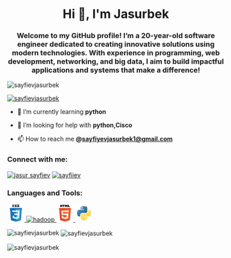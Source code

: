 <h1 align="center">Hi 👋, I'm Jasurbek</h1>
<h3 align="center"> Welcome to my GitHub profile! I’m a 20-year-old software engineer dedicated to creating innovative solutions using modern technologies. With experience in programming, web development, networking, and big data, I aim to build impactful applications and systems that make a difference!</h3>

<p align="left"> <img src="https://komarev.com/ghpvc/?username=sayfievjasurbek&label=Profile%20views&color=0e75b6&style=flat" alt="sayfievjasurbek" /> </p>

<p align="left"> <a href="https://github.com/ryo-ma/github-profile-trophy"><img src="https://github-profile-trophy.vercel.app/?username=sayfievjasurbek" alt="sayfievjasurbek" /></a> </p>

- 🌱 I’m currently learning **python**

- 🤝 I’m looking for help with **python,Cisco**

- 📫 How to reach me **@sayfiyevjasurbek1@gmail.com**

<h3 align="left">Connect with me:</h3>
<p align="left">
<a href="https://linkedin.com/in/jasur sayfiev" target="blank"><img align="center" src="https://raw.githubusercontent.com/rahuldkjain/github-profile-readme-generator/master/src/images/icons/Social/linked-in-alt.svg" alt="jasur sayfiev" height="30" width="40" /></a>
<a href="https://instagram.com/sayfiiev" target="blank"><img align="center" src="https://raw.githubusercontent.com/rahuldkjain/github-profile-readme-generator/master/src/images/icons/Social/instagram.svg" alt="sayfiiev" height="30" width="40" /></a>
</p>

<h3 align="left">Languages and Tools:</h3>
<p align="left"> <a href="https://www.w3schools.com/css/" target="_blank" rel="noreferrer"> <img src="https://raw.githubusercontent.com/devicons/devicon/master/icons/css3/css3-original-wordmark.svg" alt="css3" width="40" height="40"/> </a> <a href="https://hadoop.apache.org/" target="_blank" rel="noreferrer"> <img src="https://www.vectorlogo.zone/logos/apache_hadoop/apache_hadoop-icon.svg" alt="hadoop" width="40" height="40"/> </a> <a href="https://www.w3.org/html/" target="_blank" rel="noreferrer"> <img src="https://raw.githubusercontent.com/devicons/devicon/master/icons/html5/html5-original-wordmark.svg" alt="html5" width="40" height="40"/> </a> <a href="https://www.python.org" target="_blank" rel="noreferrer"> <img src="https://raw.githubusercontent.com/devicons/devicon/master/icons/python/python-original.svg" alt="python" width="40" height="40"/> </a> </p>

<p><img align="left" src="https://github-readme-stats.vercel.app/api/top-langs?username=sayfievjasurbek&show_icons=true&locale=en&layout=compact" alt="sayfievjasurbek" /></p>

<p>&nbsp;<img align="center" src="https://github-readme-stats.vercel.app/api?username=sayfievjasurbek&show_icons=true&locale=en" alt="sayfievjasurbek" /></p>

<p><img align="center" src="https://github-readme-streak-stats.herokuapp.com/?user=sayfievjasurbek&" alt="sayfievjasurbek" /></p>
